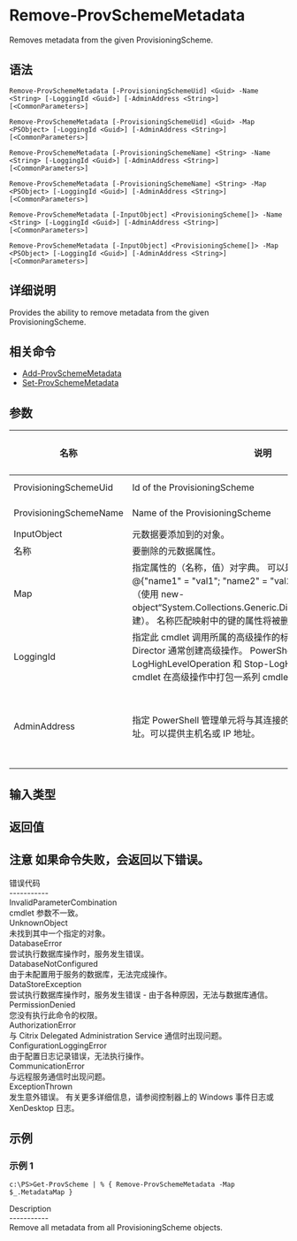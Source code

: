 # Remove-ProvSchemeMetadata

Removes metadata from the given ProvisioningScheme.

## 语法

    Remove-ProvSchemeMetadata [-ProvisioningSchemeUid] <Guid> -Name <String> [-LoggingId <Guid>] [-AdminAddress <String>] [<CommonParameters>]
    
    Remove-ProvSchemeMetadata [-ProvisioningSchemeUid] <Guid> -Map <PSObject> [-LoggingId <Guid>] [-AdminAddress <String>] [<CommonParameters>]
    
    Remove-ProvSchemeMetadata [-ProvisioningSchemeName] <String> -Name <String> [-LoggingId <Guid>] [-AdminAddress <String>] [<CommonParameters>]
    
    Remove-ProvSchemeMetadata [-ProvisioningSchemeName] <String> -Map <PSObject> [-LoggingId <Guid>] [-AdminAddress <String>] [<CommonParameters>]
    
    Remove-ProvSchemeMetadata [-InputObject] <ProvisioningScheme[]> -Name <String> [-LoggingId <Guid>] [-AdminAddress <String>] [<CommonParameters>]
    
    Remove-ProvSchemeMetadata [-InputObject] <ProvisioningScheme[]> -Map <PSObject> [-LoggingId <Guid>] [-AdminAddress <String>] [<CommonParameters>]
    

## 详细说明

Provides the ability to remove metadata from the given ProvisioningScheme.

## 相关命令

- [Add-ProvSchemeMetadata](Add-ProvSchemeMetadata.html)
- [Set-ProvSchemeMetadata](Set-ProvSchemeMetadata.html)

## 参数

| 名称                     | 说明                                                                                                                                                                     | 是否必需？ | 管道输入                           | 默认值                                   |
| ---------------------- | ---------------------------------------------------------------------------------------------------------------------------------------------------------------------- | ----- | ------------------------------ | ------------------------------------- |
| ProvisioningSchemeUid  | Id of the ProvisioningScheme                                                                                                                                           | true  | true (ByValue, ByPropertyName) |                                       |
| ProvisioningSchemeName | Name of the ProvisioningScheme                                                                                                                                         | true  | true (ByValue, ByPropertyName) |                                       |
| InputObject            | 元数据要添加到的对象。                                                                                                                                                            | true  | true (ByValue)                 |                                       |
| 名称                     | 要删除的元数据属性。                                                                                                                                                             | true  | false                          |                                       |
| Map                    | 指定属性的（名称，值）对字典。 可以是哈希表（使用 @{"name1" = "val1"; "name2" = "val2"} 创建）或字符串字典（使用 new-object“System.Collections.Generic.Dictionary[String,String]”创建）。 名称匹配映射中的键的属性将被删除。    | true  | true (ByValue)                 |                                       |
| LoggingId              | 指定此 cmdlet 调用所属的高级操作的标识符。 Citrix Studio 和 Director 通常创建高级操作。 PowerShell 脚本也可以借助 Start-LogHighLevelOperation 和 Stop-LogHighLevelOperation cmdlet 在高级操作中打包一系列 cmdlet 调用。 | false | false                          |                                       |
| AdminAddress           | 指定 PowerShell 管理单元将与其连接的 XenDesktop 控制器的地址。可以提供主机名或 IP 地址。                                                                                                             | false | false                          | Localhost。一旦有 cmdlet 提供了某个值，此值将变为默认值。 |

## 输入类型

### 

## 返回值

### 

## 注意 如果命令失败，会返回以下错误。  
错误代码  
\---\---\-----  
InvalidParameterCombination  
cmdlet 参数不一致。  
UnknownObject  
未找到其中一个指定的对象。  
DatabaseError  
尝试执行数据库操作时，服务发生错误。  
DatabaseNotConfigured  
由于未配置用于服务的数据库，无法完成操作。  
DataStoreException  
尝试执行数据库操作时，服务发生错误 - 由于各种原因，无法与数据库通信。  
PermissionDenied  
您没有执行此命令的权限。  
AuthorizationError  
与 Citrix Delegated Administration Service 通信时出现问题。  
ConfigurationLoggingError  
由于配置日志记录错误，无法执行操作。  
CommunicationError  
与远程服务通信时出现问题。  
ExceptionThrown  
发生意外错误。 有关更多详细信息，请参阅控制器上的 Windows 事件日志或 XenDesktop 日志。

## 示例

### 示例 1

    c:\PS>Get-ProvScheme | % { Remove-ProvSchemeMetadata -Map $_.MetadataMap }
    

Description  
\---\---\-----  
Remove all metadata from all ProvisioningScheme objects.